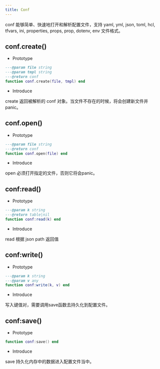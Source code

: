 ```yaml
---
title: Conf
---
```


conf 能够简单、快速地打开和解析配置文件，支持 yaml, yml, json, toml, hcl, tfvars, ini, properties, props, prop, dotenv, env 文件格式。

## conf.create()

* Prototype
```lua
---@param file string
---@param tmpl string
---@return conf
function conf.create(file, tmpl) end
```

* Introduce

create 返回被解析的 conf 对象。当文件不存在的时候，将会创建新文件并panic。

## conf.open()

* Prototype
```lua
---@param file string
---@return conf
function conf.open(file) end
```

* Introduce

open 必须打开指定的文件，否则它将会panic。

## conf:read()

* Prototype
```lua
---@param k string
---@return table|nil
function conf:read(k) end
```

* Introduce

read 根据 json path 返回值

## conf:write()

* Prototype
```lua
---@param k string
---@param v any
function conf:write(k, v) end
```

* Introduce

写入键值对，需要调用save函数去持久化到配置文件。

## conf:save()

* Prototype
```lua
function conf:save() end
```

* Introduce

save 持久化内存中的数据进入配置文件当中。